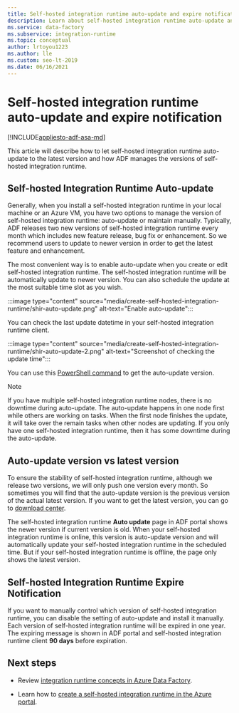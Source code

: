 ```yaml
---
title: Self-hosted integration runtime auto-update and expire notification
description: Learn about self-hosted integration runtime auto-update and expire notification
ms.service: data-factory
ms.subservice: integration-runtime
ms.topic: conceptual
author: lrtoyou1223
ms.author: lle
ms.custom: seo-lt-2019
ms.date: 06/16/2021
---
```


# Self-hosted integration runtime auto-update and expire notification

[!INCLUDE[appliesto-adf-asa-md](includes/appliesto-adf-asa-md.md)]

This article will describe how to let self-hosted integration runtime auto-update to the latest version and how ADF manages the versions of self-hosted integration runtime.

## Self-hosted Integration Runtime Auto-update
Generally, when you install a self-hosted integration runtime in your local machine or an Azure VM, you have two options to manage the version of self-hosted integration runtime: auto-update or maintain manually. Typically, ADF releases two new versions of self-hosted integration runtime every month which includes new feature release, bug fix or enhancement. So we recommend users to update to newer version in order to get the latest feature and enhancement.

The most convenient way is to enable auto-update when you create or edit self-hosted integration runtime. The self-hosted integration runtime will be automatically update to newer version. You can also schedule the update at the most suitable time slot as you wish.

:::image type="content" source="media/create-self-hosted-integration-runtime/shir-auto-update.png" alt-text="Enable auto-update":::

You can check the last update datetime in your self-hosted integration runtime client.

:::image type="content" source="media/create-self-hosted-integration-runtime/shir-auto-update-2.png" alt-text="Screenshot of checking the update time":::

You can use this [PowerShell command](/powershell/module/az.datafactory/get-azdatafactoryv2integrationruntime?view=azps-6.1.0&preserve-view=true#example-5--get-self-hosted-integration-runtime-with-detail-status) to get the auto-update version. 

> [!NOTE]
> If you have multiple self-hosted integration runtime nodes, there is no downtime during auto-update. The auto-update happens in one node first while others are working on tasks. When the first node finishes the update, it will take over the remain tasks when other nodes are updating. If you only have one self-hosted integration runtime, then it has some downtime during the auto-update.

## Auto-update version vs latest version
To ensure the stability of self-hosted integration runtime, although we release two versions, we will only push one version every month. So sometimes you will find that the auto-update version is the previous version of the actual latest version. If you want to get the latest version, you can go to [download center](https://www.microsoft.com/download/details.aspx?id=39717).

The self-hosted integration runtime **Auto update** page in ADF portal shows the newer version if current version is old. When your self-hosted integration runtime is online, this version is auto-update version and will automatically update your self-hosted integration runtime in the scheduled time. But if your self-hosted integration runtime is offline, the page only shows the latest version.

## Self-hosted Integration Runtime Expire Notification
If you want to manually control which version of self-hosted integration runtime, you can disable the setting of auto-update and install it manually. Each version of self-hosted integration runtime will be expired in one year. The expiring message is shown in ADF portal and self-hosted integration runtime client **90 days** before expiration.

## Next steps

- Review [integration runtime concepts in Azure Data Factory](./concepts-integration-runtime.md).

- Learn how to [create a self-hosted integration runtime in the Azure portal](./create-self-hosted-integration-runtime.md).
